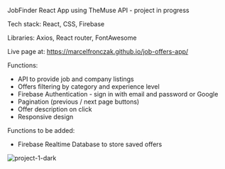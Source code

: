 JobFinder React App using TheMuse API - project in progress

Tech stack: React, CSS, Firebase

Libraries: Axios, React router, FontAwesome

Live page at: https://marcelfronczak.github.io/job-offers-app/

Functions: 
- API to provide job and company listings
- Offers filtering by category and experience level
- Firebase Authentication - sign in with email and password or Google
- Pagination (previous / next page buttons)
- Offer description on click
- Responsive design

Functions to be added:
- Firebase Realtime Database to store saved offers

![project-1-dark](https://user-images.githubusercontent.com/107025566/217748886-0694b3ed-85fb-49fe-bc93-10659d2d43bb.png)

